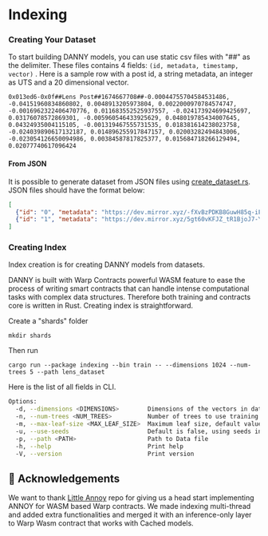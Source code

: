# Indexing

### Creating Your Dataset
To start building DANNY models, you can use static csv files with "##" as the delimiter. These files contains 4 fields: `(id, metadata, timestamp, vector)` . Here is a sample row with a post id, a string metadata, an integer as UTS and a 20 dimensional vector.

```
0x013ed6-0x0f##Lens Post##1674667708##-0.00044755704584531486, -0.04151960834860802, 0.0048913205973804, 0.0022000970784574747, -0.0016962322406470776, 0.011683552525937557, -0.024173924699425697, 0.03176078572869301, -0.005960546433925629, 0.048019785434007645, 0.04324935004115105, -0.001319467555731535, 0.018381614238023758, -0.024039890617132187, 0.014896255917847157, 0.02003282494843006, -0.023054126650094986, 0.00384587817825377, 0.015684718266129494, 0.02077740617096424
```
#### **From JSON**

It is possible to generate dataset from JSON files using [create_dataset.rs](dataset/create_dataset.rs). JSON files should have the format below:

```json
[
  {"id": "0", "metadata": "https://dev.mirror.xyz/-fXvBzPDKB8GuwH85q-iFI01Q8w--1GCdmyp4QOm8jo", "timestamp": 1638748800, "embedding": "-0.00044755704584531486, -0.04151960834860802, 0.0048913205973804, 0.0022000970784574747, -0.0016962322406470776"},
  {"id": "1", "metadata": "https://dev.mirror.xyz/5gt60vKFJZ_tR1BjoJ7-Y0sNw7REebStHjzFU5x73J0", "timestamp": 1653974400, "embedding": "-0.00044755704584531486, -0.04151960834860802, 0.0048913205973804, 0.0022000970784574747, -0.0016962322406470776"}
]
```

### Creating Index 

Index creation is for creating DANNY models from datasets.

DANNY is built with Warp Contracts powerful WASM feature to ease the process of writing smart contracts that can handle intense computational tasks with complex data structures. Therefore both training and contracts core is written in Rust. Creating index is straightforward.

Create a "shards" folder
```
mkdir shards
```

Then run

```
cargo run --package indexing --bin train -- --dimensions 1024 --num-trees 5 --path lens_dataset 
```

Here is the list of all fields in CLI. 
```bash
Options:
  -d, --dimensions <DIMENSIONS>        Dimensions of the vectors in dataset
  -n, --num-trees <NUM_TREES>          Number of trees to use training ANNOY model, increases search efficieny, model size and indexing cost
  -m, --max-leaf-size <MAX_LEAF_SIZE>  Maximum leaf size, default value is 100, smaller size more precise model, larger size [default: 100]
  -u, --use-seeds                      Default is false, using seeds increases entropy in random forest creation
  -p, --path <PATH>                    Path to Data file
  -h, --help                           Print help
  -V, --version                        Print version
```


## 🙏 Acknowledgements

We want to thank [Little Annoy](https://github.com/uzushino/little-annoy) repo for giving us a head start implementing ANNOY for WASM based Warp contracts. We made indexing multi-thread and added extra functionalities and merged it with an inference-only layer to Warp Wasm contract that works with Cached models.
